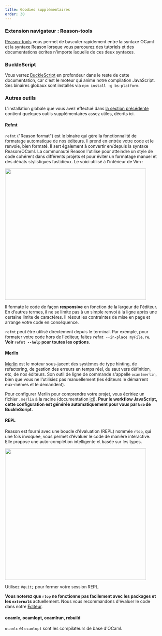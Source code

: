 ```yaml
---
title: Goodies supplémentaires
order: 30
---
```


### Extension navigateur : Reason-tools

[Reason-tools](https://github.com/reasonml/reason-tools) vous permet de basculer rapidement entre la syntaxe OCaml et la syntaxe Reason lorsque vous parcourez des tutoriels et des documentations écrites n'importe laquelle de ces deux syntaxes.

### BuckleScript

Vous verrez [BuckleScript](http://bucklescript.github.io/bucklescript/Manual.html) en profondeur dans le reste de cette documentation, car c'est le moteur qui anime notre compilation JavaScript. Ses binaires globaux sont installés via `npm install -g bs-platform`.

### Autres outils

L'installation globale que vous avez effectué dans [la section précédente](/guide/editor-tools/global-installation) contient quelques outils supplémentaires assez utiles, décrits ici.

#### Refmt

`refmt` ("Reason format") est le binaire qui gère la fonctionnalité de formatage automatique de nos éditeurs. Il prend en entrée votre code et le renvoie, bien formaté. Il sert également à convertir en/depuis la syntaxe Reason/OCaml. La communauté Reason l'utilise pour atteindre un style de code cohérent dans différents projets et pour éviter un formatage manuel et des débats stylistiques fastidieux. Le voici utilisé à l'intérieur de Vim :

<img width="466" height="433" src="https://user-images.githubusercontent.com/1909539/28570942-3bd962a2-70f5-11e7-8934-1b7f249d7814.gif" style="max-width:466px; max-height:433px;" />

Il formate le code de façon **responsive** en fonction de la largeur de l'éditeur. En d'autres termes, il ne se limite pas à un simple renvoi à la ligne après une certaine limite de caractères. Il résout les contraintes de mise en page et arrange votre code en conséquence.

`refmt` peut être utilisé directement depuis le terminal. Par exemple, pour formater votre code hors de l'éditeur, faites `refmt --in-place myFile.re`. **Voir `refmt --help` pour toutes les options**.

#### Merlin

[Merlin](https://github.com/ocaml/merlin) est le moteur sous-jacent des systèmes de type hinting, de refactoring, de gestion des erreurs en temps réel, du saut vers définition, etc, de nos éditeurs. Son outil de ligne de commande s'appelle `ocamlmerlin`, bien que vous ne l'utilisiez pas manuellement (les éditeurs le démarrent eux-mêmes et le demandent).

Pour configurer Merlin pour comprendre votre projet, vous écririez un fichier `.merlin` à la racine (documentation [ici](https://github.com/ocaml/merlin/wiki/project-configuration)). **Pour le workflow JavaScript, cette configuration est générée automatiquement pour vous par `bsb` de BuckleScript.**

#### REPL

Reason est fourni avec une boucle d'évaluation (REPL) nommée `rtop`, qui une fois invoquée, vous permet d'évaluer le code de manière interactive. Elle propose une auto-complétion intelligente et basée sur les types.

<img src="https://user-images.githubusercontent.com/1909539/28570943-3bd9eb00-70f5-11e7-981c-4846719c0943.gif" style="width:100%; max-width:466px; max-height:433px;">

Utilisez `#quit;` pour fermer votre session REPL.

**Vous noterez que `rtop` ne fonctionne pas facilement avec les packages et les `external`s** actuellement. Nous vous recommandons d'évaluer le code dans notre [Éditeur](/try).

#### ocamlc, ocamlopt, ocamlrun, rebuild

`ocamlc` et `ocamlopt` sont les compilateurs de base d'OCaml.
